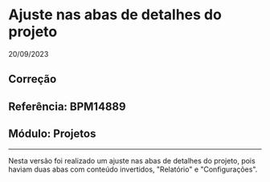 # Ajuste nas abas de detalhes do projeto
20/09/2023
## Correção
## Referência: BPM14889
## Módulo: Projetos
***

Nesta versão foi realizado um ajuste nas abas de detalhes do projeto, pois haviam duas abas com conteúdo invertidos, "Relatório" e "Configurações".